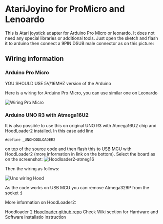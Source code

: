 # AtariJoyino for ProMicro and Lenoardo

This is Atari joystick adapter for Arduino Pro Micro or leonardo. It does not need any special libraries or additional tools.
Just open the sketch and flash it to arduino then connect a 9PIN DSUB male connector as on this picture:

## Wiring information

### Arduino Pro Micro

YOU SHOULD USE 5V/16MHZ version of the Arduino

Here is a wiring for Arduino Pro Micro, you can use similar one on Leonardo

![Wiring Pro Micro](https://user-images.githubusercontent.com/45807753/125109419-3e24f080-e0db-11eb-8aec-80312689d5bd.png)

### Arduino UNO R3 with Atmega16U2

It is also possible to use this on original UNO R3 with Atmega16U2 chip and HoodLoader2 installed. In this case add line

```#define _UNOHOODLOADER2```

 on top of the source code and then flash this to USB MCU with HoodLoader2 
 (more information in link on the bottom). Select the board as on the screenshot:
![Hoodloader2-atmeg16](https://user-images.githubusercontent.com/45807753/125109983-f2bf1200-e0db-11eb-8d03-d39d90a5b9b0.png)

 
 Then the wiring as follows:

![Uno wiring Hood](https://user-images.githubusercontent.com/45807753/125111701-20a55600-e0de-11eb-8e55-cf37d450e156.png)


As the code works on USB MCU you can remove Atmega328P from the socket :)

More information on HoodLoader2:

Hoodloader 2
[Hoodloader github repo](https://github.com/NicoHood/HoodLoader2)
Check Wiki section for Hardware and Software installatio instruction

